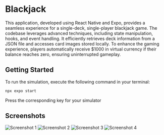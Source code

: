 # Blackjack

This application, developed using React Native and Expo, provides a seamless experience for a single-deck, single-player blackjack game. The codebase leverages advanced techniques, including state manipulation, hooks, and event handling. It efficiently retrieves deck information from a JSON file and accesses card images stored locally. To enhance the gaming experience, players automatically receive $1000 in virtual currency if their balance reaches zero, ensuring uninterrupted gameplay.

## Getting Started

To run the simulation, execute the following command in your terminal:

```bash
npx expo start
```
Press the corresponding key for your simulator

## Screenshots
![Screenshot 1](https://github.com/Cory-Zhao/Blackjack/assets/91992519/e7c60b07-3890-454c-b617-5ef40410bc65) 
![Screenshot 2](https://github.com/Cory-Zhao/Blackjack/assets/91992519/e10f84ce-b8e2-443c-a3cf-fb18d45e3207)
![Screenshot 3](https://github.com/Cory-Zhao/Blackjack/assets/91992519/466d97e8-e177-4da1-9b13-17fd96553d24)
![Screenshot 4](https://github.com/Cory-Zhao/Blackjack/assets/91992519/d765178b-ca4f-437f-912a-c77466891599)

